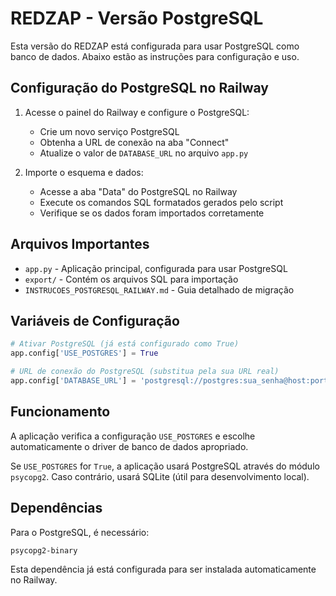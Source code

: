 # REDZAP - Versão PostgreSQL

Esta versão do REDZAP está configurada para usar PostgreSQL como banco de dados. Abaixo estão as instruções para configuração e uso.

## Configuração do PostgreSQL no Railway

1. Acesse o painel do Railway e configure o PostgreSQL:
   - Crie um novo serviço PostgreSQL
   - Obtenha a URL de conexão na aba "Connect"
   - Atualize o valor de `DATABASE_URL` no arquivo `app.py`

2. Importe o esquema e dados:
   - Acesse a aba "Data" do PostgreSQL no Railway
   - Execute os comandos SQL formatados gerados pelo script
   - Verifique se os dados foram importados corretamente

## Arquivos Importantes

- `app.py` - Aplicação principal, configurada para usar PostgreSQL
- `export/` - Contém os arquivos SQL para importação
- `INSTRUCOES_POSTGRESQL_RAILWAY.md` - Guia detalhado de migração

## Variáveis de Configuração

```python
# Ativar PostgreSQL (já está configurado como True)
app.config['USE_POSTGRES'] = True

# URL de conexão do PostgreSQL (substitua pela sua URL real)
app.config['DATABASE_URL'] = 'postgresql://postgres:sua_senha@host:porta/railway'
```

## Funcionamento

A aplicação verifica a configuração `USE_POSTGRES` e escolhe automaticamente o driver de banco de dados apropriado.

Se `USE_POSTGRES` for `True`, a aplicação usará PostgreSQL através do módulo `psycopg2`.
Caso contrário, usará SQLite (útil para desenvolvimento local).

## Dependências

Para o PostgreSQL, é necessário:
```
psycopg2-binary
```

Esta dependência já está configurada para ser instalada automaticamente no Railway. 